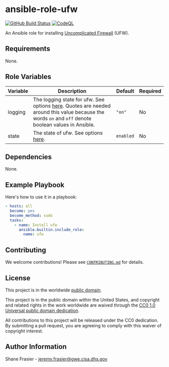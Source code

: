 # ansible-role-ufw #

[![GitHub Build Status](https://github.com/cisagov/ansible-role-ufw/workflows/build/badge.svg)](https://github.com/cisagov/ansible-role-ufw/actions)
[![CodeQL](https://github.com/cisagov/ansible-role-ufw/workflows/CodeQL/badge.svg)](https://github.com/cisagov/ansible-role-ufw/actions/workflows/codeql-analysis.yml)

An Ansible role for installing [Uncomplicated
Firewall](https://wiki.ubuntu.com/UncomplicatedFirewall?action=show&redirect=UbuntuFirewall)
(UFW).

## Requirements ##

None.

## Role Variables ##

| Variable | Description | Default | Required |
|----------|-------------|---------|----------|
| logging | The logging state for ufw.  See options [here](https://docs.ansible.com/ansible/latest/modules/ufw_module.html#parameter-logging).  Quotes are needed around this value because the words `on` and `off` denote boolean values in Ansible. | `"on"` | No |
| state | The state of ufw.  See options [here](https://docs.ansible.com/ansible/latest/modules/ufw_module.html#parameter-state). | `enabled` | No |

## Dependencies ##

None.

## Example Playbook ##

Here's how to use it in a playbook:

```yaml
- hosts: all
  become: yes
  become_method: sudo
  tasks:
    - name: Install ufw
      ansible.builtin.include_role:
        name: ufw
```

## Contributing ##

We welcome contributions!  Please see [`CONTRIBUTING.md`](CONTRIBUTING.md) for
details.

## License ##

This project is in the worldwide [public domain](LICENSE).

This project is in the public domain within the United States, and
copyright and related rights in the work worldwide are waived through
the [CC0 1.0 Universal public domain
dedication](https://creativecommons.org/publicdomain/zero/1.0/).

All contributions to this project will be released under the CC0
dedication. By submitting a pull request, you are agreeing to comply
with this waiver of copyright interest.

## Author Information ##

Shane Frasier - <jeremy.frasier@gwe.cisa.dhs.gov>
